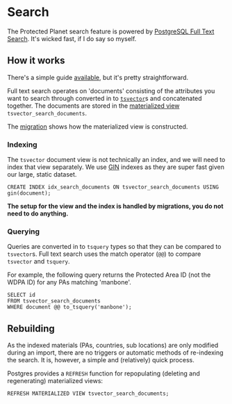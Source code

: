 # Search

The Protected Planet search feature is powered by [PostgreSQL Full Text
Search](http://www.postgresql.org/docs/9.3/static/textsearch-intro.html).
It's wicked fast, if I do say so myself.

## How it works

There's a simple guide
[available](http://blog.lostpropertyhq.com/postgres-full-text-search-is-good-enough/),
but it's pretty straightforward.

Full text search operates on 'documents' consisting of the attributes
you want to search through converted in to
[`tsvector`](http://www.postgresql.org/docs/9.3/static/datatype-textsearch.html)s
and concatenated together. The documents are stored in the [materialized
view](http://www.postgresql.org/docs/9.3/static/rules-materializedviews.html)
`tsvector_search_documents`.

The [migration](../db/migrate/20140612133146_add_search_view.rb) shows
how the materialized view is constructed.

### Indexing

The `tsvector` document view is not technically an index, and we will
need to index that view separately. We use
[GIN](http://www.postgresql.org/docs/9.3/static/textsearch-indexes.html)
indexes as they are super fast given our large, static dataset.

```
CREATE INDEX idx_search_documents ON tsvector_search_documents USING gin(document);
```

**The setup for the view and the index is handled by migrations, you do
not need to do anything.**

### Querying

Queries are converted in to `tsquery` types so that they can be compared
to `tsvector`s. Full text search uses the match operator (`@@`) to
compare `tsvector` and `tsquery`.

For example, the following query returns the Protected Area ID (not the
WDPA ID) for any PAs matching 'manbone'.

```
SELECT id
FROM tsvector_search_documents
WHERE document @@ to_tsquery('manbone');
```

## Rebuilding

As the indexed materials (PAs, countries, sub locations) are only
modified during an import, there are no triggers or automatic methods of
re-indexing the search. It is, however, a simple and (relatively) quick
process.

Postgres provides a `REFRESH` function for repopulating (deleting and
regenerating) materialized views:

```
REFRESH MATERIALIZED VIEW tsvector_search_documents;
```
